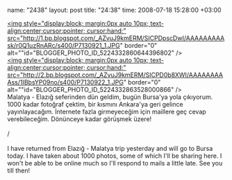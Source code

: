 name: "2438"
layout: post
title: "24:38"
time: 2008-07-18 15:28:00 +03:00

<a onblur="try {parent.deselectBloggerImageGracefully();} catch(e) {}" href="http://1.bp.blogspot.com/_AZvuJ9kmERM/SICPDpscDwI/AAAAAAAAAsk/r0Q1uzRnARc/s1600-h/P7130921_1.JPG"><img style="display:block; margin:0px auto 10px; text-align:center;cursor:pointer; cursor:hand;" src="http://1.bp.blogspot.com/_AZvuJ9kmERM/SICPDpscDwI/AAAAAAAAAsk/r0Q1uzRnARc/s400/P7130921_1.JPG" border="0" alt=""id="BLOGGER_PHOTO_ID_5224332860644396802" /></a><br /><a onblur="try {parent.deselectBloggerImageGracefully();} catch(e) {}" href="http://2.bp.blogspot.com/_AZvuJ9kmERM/SICPD0b8XWI/AAAAAAAAAss/1IBbsYP09no/s1600-h/P7130922_1.JPG"><img style="display:block; margin:0px auto 10px; text-align:center;cursor:pointer; cursor:hand;" src="http://2.bp.blogspot.com/_AZvuJ9kmERM/SICPD0b8XWI/AAAAAAAAAss/1IBbsYP09no/s400/P7130922_1.JPG" border="0" alt=""id="BLOGGER_PHOTO_ID_5224332863528000866" /></a><br />Malatya - Elazığ seferinden dün geldim, bugün Bursa'ya yola çıkıyorum. 1000 kadar fotoğraf çektim, bir kısmını Ankara'ya geri gelince yayınlayacağım. İnternete fazla girmeyeceğim için maillere geç cevap verebileceğim. Dönünceye kadar görüşmek üzere!<br /><br />/<br /><br />I have returned from Elazığ - Malatya trip yesterday and will go to Bursa today. I have taken about 1000 photos, some of which I'll be sharing here. I won't be able to be online much so I'll respond to mails a little late. See you till then!
